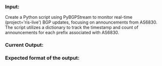 ### Input:
Create a Python script using PyBGPStream to monitor real-time (project='ris-live') BGP updates, focusing on announcements from AS6830. The script utilizes a dictionary to track the timestamp and count of announcements for each prefix associated with AS6830. 

### Current Output:


### Expected format of the output:
